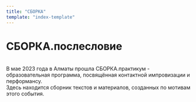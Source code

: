 ```yaml
---
title: "СБОРКА"
template: "index-template"
---
```


# СБОРКА.послесловие

</br>
<div>
В мае 2023 года в Алматы прошла СБОРКА.практикум - образовательная программа, посвящённая контактной импровизации и перформансу.  
</br>
Здесь находится сборник текстов и материалов, созданных по мотивам этого события.
</div>

<!-- <div class="index-image"> -->
<!-- <img src="/media/zu-talks-posleslovie.png"> -->
<!-- </div> -->

<!-- <div style="background-image: url('/media/zu-talks-posleslovie.png'); width=100%">

<div class="hero-image">
" "
</div> -->
